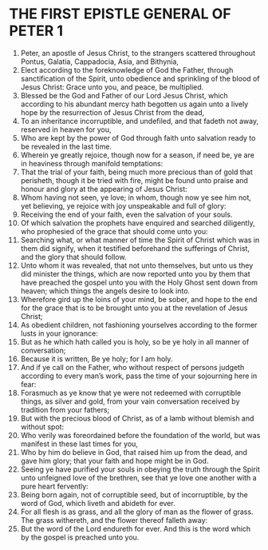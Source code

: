 ﻿# THE FIRST EPISTLE GENERAL OF PETER 1
1. Peter, an apostle of Jesus Christ, to the strangers scattered throughout Pontus, Galatia, Cappadocia, Asia, and Bithynia, 
2. Elect according to the foreknowledge of God the Father, through sanctification of the Spirit, unto obedience and sprinkling of the blood of Jesus Christ: Grace unto you, and peace, be multiplied. 
3. Blessed be the God and Father of our Lord Jesus Christ, which according to his abundant mercy hath begotten us again unto a lively hope by the resurrection of Jesus Christ from the dead, 
4. To an inheritance incorruptible, and undefiled, and that fadeth not away, reserved in heaven for you, 
5. Who are kept by the power of God through faith unto salvation ready to be revealed in the last time. 
6. Wherein ye greatly rejoice, though now for a season, if need be, ye are in heaviness through manifold temptations: 
7. That the trial of your faith, being much more precious than of gold that perisheth, though it be tried with fire, might be found unto praise and honour and glory at the appearing of Jesus Christ: 
8. Whom having not seen, ye love; in whom, though now ye see him not, yet believing, ye rejoice with joy unspeakable and full of glory: 
9. Receiving the end of your faith, even the salvation of your souls. 
10. Of which salvation the prophets have enquired and searched diligently, who prophesied of the grace that should come unto you: 
11. Searching what, or what manner of time the Spirit of Christ which was in them did signify, when it testified beforehand the sufferings of Christ, and the glory that should follow. 
12. Unto whom it was revealed, that not unto themselves, but unto us they did minister the things, which are now reported unto you by them that have preached the gospel unto you with the Holy Ghost sent down from heaven; which things the angels desire to look into. 
13. Wherefore gird up the loins of your mind, be sober, and hope to the end for the grace that is to be brought unto you at the revelation of Jesus Christ; 
14. As obedient children, not fashioning yourselves according to the former lusts in your ignorance: 
15. But as he which hath called you is holy, so be ye holy in all manner of conversation; 
16. Because it is written, Be ye holy; for I am holy. 
17. And if ye call on the Father, who without respect of persons judgeth according to every man’s work, pass the time of your sojourning here in fear: 
18. Forasmuch as ye know that ye were not redeemed with corruptible things, as silver and gold, from your vain conversation received by tradition from your fathers; 
19. But with the precious blood of Christ, as of a lamb without blemish and without spot: 
20. Who verily was foreordained before the foundation of the world, but was manifest in these last times for you, 
21. Who by him do believe in God, that raised him up from the dead, and gave him glory; that your faith and hope might be in God. 
22. Seeing ye have purified your souls in obeying the truth through the Spirit unto unfeigned love of the brethren, see that ye love one another with a pure heart fervently: 
23. Being born again, not of corruptible seed, but of incorruptible, by the word of God, which liveth and abideth for ever. 
24. For all flesh is as grass, and all the glory of man as the flower of grass. The grass withereth, and the flower thereof falleth away: 
25. But the word of the Lord endureth for ever. And this is the word which by the gospel is preached unto you. 
